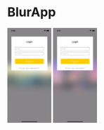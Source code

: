 # BlurApp
<img src="https://github.com/NikitaChampion/HSE-FCS-SE-iOS/blob/main/BlurApp/Documentation/screen0.png" width="100">
<img src="https://github.com/NikitaChampion/HSE-FCS-SE-iOS/blob/main/BlurApp/Documentation/screen1.png" width="100">
